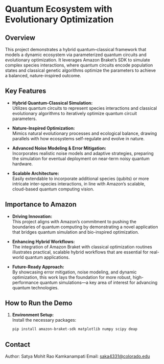 # Quantum Ecosystem with Evolutionary Optimization

## Overview
This project demonstrates a hybrid quantum–classical framework that models a dynamic ecosystem via parameterized quantum circuits and evolutionary optimization. It leverages Amazon Braket’s SDK to simulate complex species interactions, where quantum circuits encode population states and classical genetic algorithms optimize the parameters to achieve a balanced, nature-inspired outcome.

## Key Features
- **Hybrid Quantum-Classical Simulation:**  
  Utilizes quantum circuits to represent species interactions and classical evolutionary algorithms to iteratively optimize quantum circuit parameters.

- **Nature-Inspired Optimization:**  
  Mimics natural evolutionary processes and ecological balance, drawing parallels with how ecosystems self-regulate and evolve in nature.

- **Advanced Noise Modeling & Error Mitigation:**  
  Incorporates realistic noise models and adaptive strategies, preparing the simulation for eventual deployment on near-term noisy quantum hardware.

- **Scalable Architecture:**  
  Easily extendable to incorporate additional species (qubits) or more intricate inter-species interactions, in line with Amazon’s scalable, cloud-based quantum computing vision.

## Importance to Amazon
- **Driving Innovation:**  
  This project aligns with Amazon’s commitment to pushing the boundaries of quantum computing by demonstrating a novel application that bridges quantum simulation and bio-inspired optimization.

- **Enhancing Hybrid Workflows:**  
  The integration of Amazon Braket with classical optimization routines illustrates practical, scalable hybrid workflows that are essential for real-world quantum applications.

- **Future-Ready Approach:**  
  By showcasing error mitigation, noise modeling, and dynamic optimization, this work lays the foundation for more robust, high-performance quantum simulations—a key area of interest for advancing quantum technologies.

## How to Run the Demo
1. **Environment Setup:**  
   Install the necessary packages:
   ```bash
   pip install amazon-braket-sdk matplotlib numpy scipy deap


## Contact
Author: Satya Mohit Rao Kamkanampati
Email: saka4331@colorado.edu
